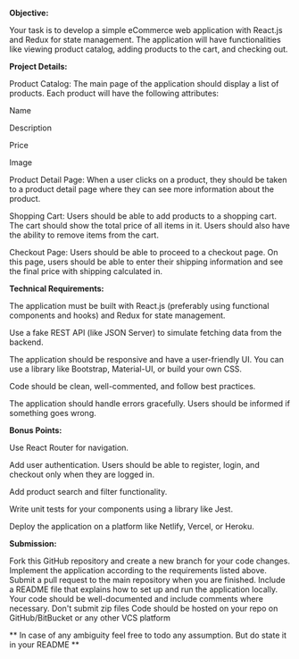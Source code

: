 **Objective:**

Your task is to develop a simple eCommerce web application with React.js and Redux for state management. The application will have functionalities like viewing product catalog, adding products to the cart, and checking out.

**Project Details:**

Product Catalog: The main page of the application should display a list of products. Each product will have the following attributes:

Name

Description

Price

Image

Product Detail Page: When a user clicks on a product, they should be taken to a product detail page where they can see more information about the product.

Shopping Cart: Users should be able to add products to a shopping cart. The cart should show the total price of all items in it. Users should also have the ability to remove items from the cart.

Checkout Page: Users should be able to proceed to a checkout page. On this page, users should be able to enter their shipping information and see the final price with shipping calculated in.

**Technical Requirements:**

The application must be built with React.js (preferably using functional components and hooks) and Redux for state management.

Use a fake REST API (like JSON Server) to simulate fetching data from the backend.

The application should be responsive and have a user-friendly UI. You can use a library like Bootstrap, Material-UI, or build your own CSS.

Code should be clean, well-commented, and follow best practices.

The application should handle errors gracefully. Users should be informed if something goes wrong.

**Bonus Points:**

Use React Router for navigation.

Add user authentication. Users should be able to register, login, and checkout only when they are logged in.

Add product search and filter functionality.

Write unit tests for your components using a library like Jest.

Deploy the application on a platform like Netlify, Vercel, or Heroku.

**Submission:**

Fork this GitHub repository and create a new branch for your code changes.
Implement the application according to the requirements listed above.
Submit a pull request to the main repository when you are finished.
Include a README file that explains how to set up and run the application locally.
Your code should be well-documented and include comments where necessary.
Don't submit zip files
Code should be hosted on your repo on GitHub/BitBucket or any other VCS platform

** In case of any ambiguity feel free to todo any assumption. But do state it in your README **
